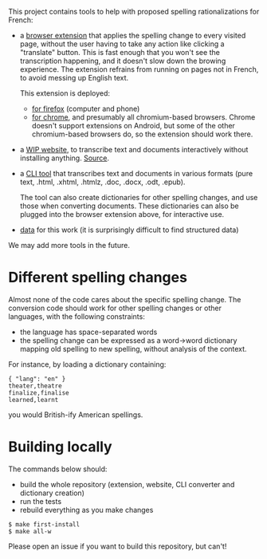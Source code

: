 This project contains tools to help with proposed spelling rationalizations for French:

- a [browser extension](extension/README.md) that applies the spelling change to every
  visited page, without the user having to take any action like clicking a "translate"
  button. This is fast enough that you won't see the transcription happening, and it
  doesn't slow down the browing experience. The extension refrains from running on pages
  not in French, to avoid messing up English text.
  
  This extension is deployed:
    - [for firefox](https://addons.mozilla.org/fr/firefox/addon/orthographe-rationnelle/) (computer and phone)
    - [for chrome](https://chromewebstore.google.com/detail/orthographe-rationnelle/jdicbfmgcajnpealjodkghahiakdafcl), and presumably all chromium-based browsers. Chrome doesn't support extensions on Android, but some of the other chromium-based browsers do, so the extension should work there.

    
- a [WIP website](https://ortografe-server.fly.dev/), to transcribe text and documents
interactively without installing anything. [Source](site/).

- a [CLI tool](doc-conversion/) that transcribes text and documents in various formats
  (pure text, .html, .xhtml, .htmlz, .doc, .docx, .odt, .epub).

    The tool can also create dictionaries for other spelling changes, and use those when
    converting documents. These dictionaries can also be plugged into the browser
    extension above, for interactive use.

- [data](data/) for this work (it is surprisingly difficult to find structured data)

We may add more tools in the future.

# Different spelling changes

Almost none of the code cares about the specific spelling change. The conversion code
should work for other spelling changes or other languages, with the following constraints:

- the language has space-separated words
- the spelling change can be expressed as a word->word dictionary mapping old spelling to
  new spelling, without analysis of the context.

For instance, by loading a dictionary containing:

```
{ "lang": "en" }
theater,theatre
finalize,finalise
learned,learnt
```

you would British-ify American spellings.

# Building locally

The commands below should:

- build the whole repository (extension, website, CLI converter and dictionary creation)
- run the tests
- rebuild everything as you make changes

```console
$ make first-install
$ make all-w
```

Please open an issue if you want to build this repository, but can't!
